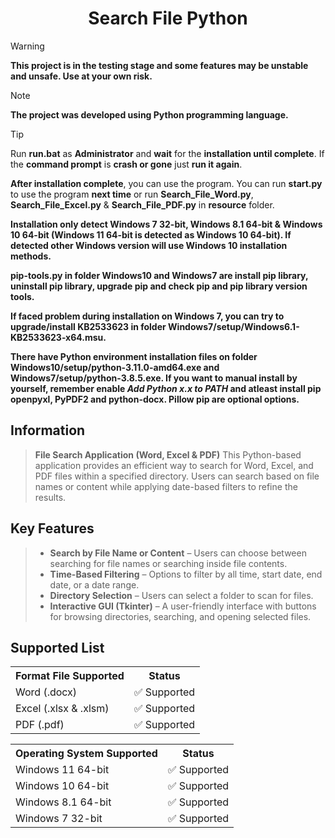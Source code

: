 <h1 align="center">Search File Python</h1>


> [!WARNING]
> **This project is in the testing stage and some features may be unstable and unsafe. Use at your own risk.**


> [!NOTE]
> **The project was developed using Python programming language.**

> [!TIP]
> Run **run.bat** as **Administrator** and **wait** for the **installation until complete**. If the **command prompt** is **crash or gone** just **run it again**.
>
> **After installation complete**, you can use the program. You can run **start.py** to use the program **next time** or run **Search_File_Word.py**, **Search_File_Excel.py** & **Search_File_PDF.py** in **resource** folder.
>
> **Installation only detect Windows 7 32-bit, Windows 8.1 64-bit & Windows 10 64-bit (Windows 11 64-bit is detected as Windows 10 64-bit). If detected other Windows version will use Windows 10 installation methods.**
>
> **pip-tools.py in folder Windows10 and Windows7 are install pip library, uninstall pip library, upgrade pip and check pip and pip library version tools.**
>
> **If faced problem during installation on Windows 7, you can try to upgrade/install KB2533623 in folder Windows7/setup/Windows6.1-KB2533623-x64.msu.**
>
> **There have Python environment installation files on folder Windows10/setup/python-3.11.0-amd64.exe and Windows7/setup/python-3.8.5.exe. If you want to manual install by yourself, remember enable *Add Python x.x to PATH* and atleast install pip openpyxl, PyPDF2 and python-docx. Pillow pip are optional options.**

## **Information**

>**File Search Application (Word, Excel & PDF)**
>This Python-based application provides an efficient way to search for Word, Excel, and PDF files within a specified directory. Users can search based on file names or content while applying date-based filters to refine the results.

## **Key Features**
>- **Search by File Name or Content** – Users can choose between searching for file names or searching inside file contents.
>- **Time-Based Filtering** – Options to filter by all time, start date, end date, or a date range.
>- **Directory Selection** – Users can select a folder to scan for files.
>- **Interactive GUI (Tkinter)** – A user-friendly interface with buttons for browsing directories, searching, and opening selected files.

## **Supported List**

<table>
  <tr>
    <th>Format File Supported</th>
    <th>Status</th>
  </tr>
  <tr>
    <td>Word (.docx)</td>
    <td>✅ Supported</td>
  </tr>
  <tr>
    <td>Excel (.xlsx & .xlsm)</td>
    <td>✅ Supported</td>
  </tr>
  <tr>
    <td>PDF (.pdf)</td>
    <td>✅ Supported</td>
  </tr>
</table>


<table>
  <tr>
    <th>Operating System Supported</th>
    <th>Status</th>
  </tr>
  <tr>
    <td>Windows 11 64-bit</td>
    <td>✅ Supported</td>
  </tr>
  <tr>
    <td>Windows 10 64-bit</td>
    <td>✅ Supported</td>
  </tr>
  <tr>
    <td>Windows 8.1 64-bit</td>
    <td>✅ Supported</td>
  </tr>
  <tr>
    <td>Windows 7 32-bit</td>
    <td>✅ Supported</td>
  </tr>
</table>
